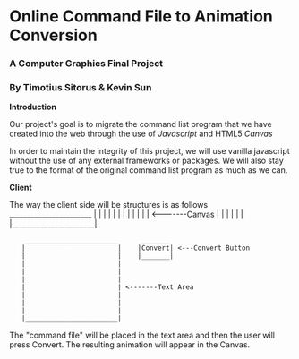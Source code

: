# Online Command File to Animation Conversion

### A Computer Graphics Final Project
### By Timotius Sitorus & Kevin Sun

**Introduction**

Our project's goal is to migrate the command list program that 
we have created into the web through the use of *Javascript*
and HTML5 *Canvas*

In order to maintain the integrity of this project, we will use vanilla
javascript without the use of any external frameworks or packages. We will
also stay true to the format of the original command list program as much 
as we can. 


**Client**

The way the client side will be structures is as follows
		_______________________
	   |					   |
	   |					   |
	   |					   |
	   |					   |
	   |					   |
	   |					   | <-------Canvas
	   |					   |
	   |					   |
	   |					   |
	   |_______________________|

	   	_______________________		 _______
	   |					   |	|Convert| <---Convert Button
	   |					   |	|_______|
	   |					   |
	   |					   |
	   |					   |
	   |					   | <-------Text Area
	   |					   |
	   |					   |
	   |					   |
	   |_______________________|


The "command file" will be placed in the 
text area and then the user will press Convert.
The resulting animation will appear in the Canvas.


